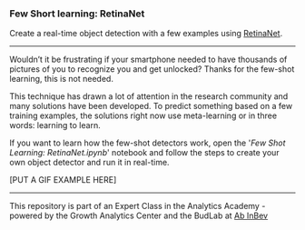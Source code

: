 ### Few Short learning: RetinaNet

Create a real-time object detection with a few examples using [RetinaNet](https://arxiv.org/abs/1708.02002). 

---

Wouldn’t it be frustrating if your smartphone needed to have thousands of pictures of you to recognize you and get unlocked? Thanks for the few-shot learning, this is not needed.

This technique has drawn a lot of attention in the research community and many solutions have been developed. To predict something based on a few training examples, the solutions right now use meta-learning or in three words: learning to learn.

If you want to learn how the few-shot detectors work, open the '*Few Shot Learning: RetinaNet.ipynb*' notebook and follow the steps to create your own  object detector and run it in real-time.

[PUT A GIF EXAMPLE HERE]



---

This repository is part of an Expert Class in the Analytics Academy - powered by the Growth Analytics Center and the BudLab at  [Ab InBev](https://www.ab-inbev.com/)
